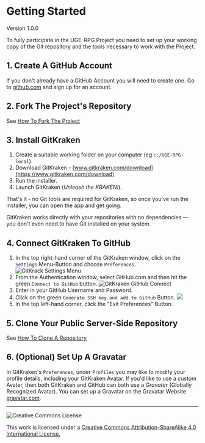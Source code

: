 # Getting Started

Version 1.0.0

To fully participate in the UGE-RPG Project you need to set up your working copy of the Git repository and the tools necessary to work with the Project.

## 1. Create A GitHub Account

If you don't already have a GitHub Account you will need to create one. Go to [github.com](https://github.com) and sign up for an account.

## 2. Fork The Project's Repository

See [How To Fork The Project](https://github.com/UGE-RPG/UGE-RPG/blob/master/project_documentation/How_To_Fork_The_Project.md)

## 3. Install GitKraken

1. Create a suitable working folder on your computer (eg `c:/UGE-RPG-local`).
2. Download GitKraken - [www.gitkraken.com/download](https://www.gitkraken.com/download)
3. Run the installer.
4. Launch GitKraken (*Unleash the KRAKEN!*).

That's it - no Git tools are required for GitKraken, so once you've run the installer, you can open the app and get going.

GitKraken works directly with your repositories with no dependencies — you don't even need to have Git installed on your system.

## 4. Connect GitKraken To GitHub

1. In the top right-hand corner of the GitKraken window, click on the `Settings` Menu-Button and choose `Preferences`. ![GitKrack Settings Menu](https://support.gitkraken.com/img/documentation/integrations/github/preferences.png)
2. From the Authentication window, select GitHub.com and then hit the green `Connect to GitHub` button. ![GitKraken GitHub Connect](https://support.gitkraken.com/img/documentation/integrations/github/preferences-authentication.png)
3. Enter in your GitHub Username and Password.
4. Click on the green `Generate SSH key and add to GitHub` Button. ![](https://support.gitkraken.com/img/documentation/integrations/github/generate-ssh.png)
5. In the top left-hand corner, click the "Exit Preferences" Button.

## 5. Clone Your Public Server-Side Repository

See [How To Clone A Repository](https://github.com/UGE-RPG/UGE-RPG/blob/master/project_documentation/How_To_Clone_A_Repository.md)

## 6. (Optional) Set Up A Gravatar

In GitKraken's `Preferences`, under `Profiles` you may like to modify your profile details, including your GitKraken Avatar. If you'd like to use a custom Avater, then both GitKraken and GitHub can both use a *Gravatar* (Globally Recognized Avatar). You can set up a Gravatar on the Gravatar Website [gravatar.com](https://gravatar.com).

---

![Creative Commons License](https://i.creativecommons.org/l/by-sa/4.0/88x31.png "Creative Commons License")

This work is licensed under a [Creative Commons Attribution-ShareAlike 4.0 International License.](https://creativecommons.org/licenses/by-sa/4.0/)
